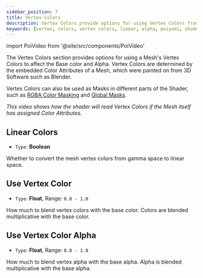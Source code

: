 ```yaml
---
sidebar_position: 7
title: Vertex Colors
description: Vertex Colors provide options for using Vertex Colors from your Mesh to affect the Base Color and Alpha.
keywords: [vertex, colors, vertex colors, linear, alpha, poiyomi, shader]
---
```

import PoiVideo from '@site/src/components/PoiVideo'

The Vertex Colors section provides options for using a Mesh's Vertex Colors to affect the Base color and Alpha. Vertex Colors are determined by the embedded Color Attributes of a Mesh, which were painted on from 3D Software such as Blender.

Vertex Colors can also be used as Masks in different parts of the Shader, such as [RGBA Color Masking](/docs/color-and-normals/rgba-color-masking.md#vertex-colors) and [Global Masks](/docs/modifiers/global-masks.md#vertex-colors).

<PoiVideo url='/vid/color-and-normals/PoiVertexColors.mp4'/>
<em>This video shows how the shader will read Vertex Colors if the Mesh itself has assigned Color Attributes.</em>

## Linear Colors

- `Type`: **Boolean**

Whether to convert the mesh vertex colors from gamma space to linear space.

## Use Vertex Color

- `Type`: **Float**, Range: `0.0 - 1.0`

How much to blend vertex colors with the base color. Colors are blended multiplicative with the base color.

## Use Vertex Color Alpha

- `Type`: **Float**, Range: `0.0 - 1.0`

How much to blend vertex alpha with the base alpha. Alpha is blended multiplicative with the base alpha.

